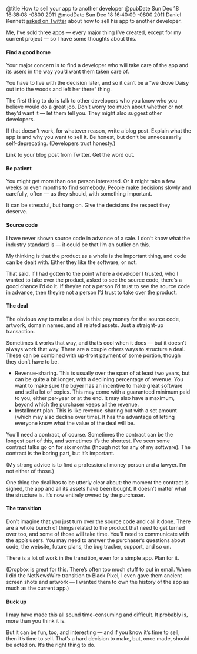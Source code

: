 @title How to sell your app to another developer
@pubDate Sun Dec 18 16:38:08 -0800 2011
@modDate Sun Dec 18 16:40:09 -0800 2011
Daniel Kennett <a href="https://twitter.com/ikenndac/status/148131287717261313">asked on Twitter</a> about how to sell his app to another developer.

Me, I’ve sold three apps — every major thing I’ve created, except for my current project — so I have some thoughts about this.

#### Find a good home

Your major concern is to find a developer who will take care of the app and its users in the way you’d want them taken care of.

You have to live with the decision later, and so it can’t be a “we drove Daisy out into the woods and left her there” thing.

The first thing to do is talk to other developers who you know who you believe would do a great job. Don’t worry too much about whether or not they’d want it — let them tell you. They might also suggest other developers.

If that doesn’t work, for whatever reason, write a blog post. Explain what the app is and why you want to sell it. Be honest, but don’t be unnecessarily self-deprecating. (Developers trust honesty.)

Link to your blog post from Twitter. Get the word out.

#### Be patient

You might get more than one person interested. Or it might take a few weeks or even months to find somebody. People make decisions slowly and carefully, often — as they should, with something important.

It can be stressful, but hang on. Give the decisions the respect they deserve.

#### Source code

I have never shown source code in advance of a sale. I don’t know what the industry standard is — it could be that I’m an outlier on this.

My thinking is that the product as a whole is the important thing, and code can be dealt with. Either they like the software, or not.

That said, if I had gotten to the point where a developer I trusted, who I wanted to take over the product, asked to see the source code, there’s a good chance I’d do it. If they’re not a person I’d trust to see the source code in advance, then they’re not a person I’d trust to take over the product.

#### The deal

The obvious way to make a deal is this: pay money for the source code, artwork, domain names, and all related assets. Just a straight-up transaction.

Sometimes it works that way, and that’s cool when it does — but it doesn’t always work that way. There are a couple others ways to structure a deal. These can be combined with up-front payment of some portion, though they don’t have to be.

- Revenue-sharing. This is usually over the span of at least two years, but can be quite a bit longer, with a declining percentage of revenue. You want to make sure the buyer has an incentive to make great software and sell a lot of copies. This may come with a guaranteed minimum paid to you, either per-year or at the end. It may also have a maximum, beyond which the purchaser keeps all the revenue.
- Installment plan. This is like revenue-sharing but with a set amount (which may also decline over time). It has the advantage of letting everyone know what the value of the deal will be.

You’ll need a contract, of course. Sometimes the contract can be the longest part of this, and sometimes it’s the shortest. I’ve seen some contract talks go on for six months (though not for any of my software). The contract is the boring part, but it’s important.

(My strong advice is to find a professional money person and a lawyer. I’m not either of those.)

One thing the deal has to be utterly clear about: the moment the contract is signed, the app and all its assets have been bought. It doesn’t matter what the structure is. It’s now entirely owned by the purchaser.

#### The transition

Don’t imagine that you just turn over the source code and call it done. There are a whole bunch of things related to the product that need to get turned over too, and some of those will take time. You’ll need to communicate with the app’s users. You may need to answer the purchaser’s questions about code, the website, future plans, the bug tracker, support, and so on.

There is a lot of work in the transition, even for a simple app. Plan for it.

(Dropbox is great for this. There’s often too much stuff to put in email. When I did the NetNewsWire transition to Black Pixel, I even gave them ancient screen shots and artwork — I wanted them to own the history of the app as much as the current app.)

#### Buck up

I may have made this all sound time-consuming and difficult. It probably is, more than you think it is.

But it can be fun, too, and interesting — and if you know it’s time to sell, then it’s time to sell. That’s a hard decision to make, but, once made, should be acted on. It’s the right thing to do.
